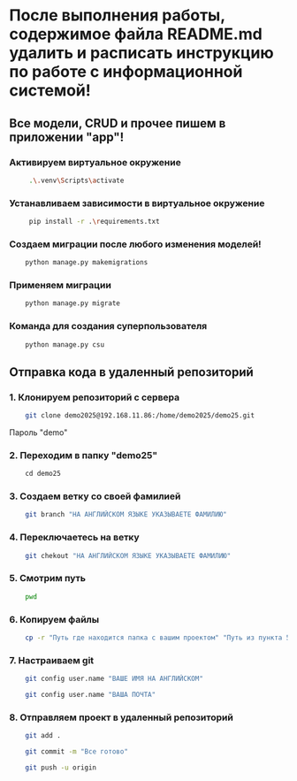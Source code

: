 # После выполнения работы, содержимое файла README.md удалить и расписать инструкцию по работе с информационной системой!

## Все модели, CRUD и прочее пишем в приложении "app"!

### Активируем виртуальное окружение

```bash
     .\.venv\Scripts\activate
```

### Устанавливаем зависимости в виртуальное окружение

```bash
     pip install -r .\requirements.txt
```

### Создаем миграции после любого изменения моделей!

```bash
    python manage.py makemigrations
```

### Применяем миграции

```bash
    python manage.py migrate
```

### Команда для создания суперпользователя

```bash
    python manage.py csu
```

## Отправка кода в удаленный репозиторий

### 1. Клонируем репозиторий с сервера

```bash
    git clone demo2025@192.168.11.86:/home/demo2025/demo25.git
```

Пароль "demo"

### 2. Переходим в папку "demo25"

```bash
    сd demo25
```

### 3. Создаем ветку со своей фамилией

```bash
    git branch "НА АНГЛИЙСКОМ ЯЗЫКЕ УКАЗЫВАЕТЕ ФАМИЛИЮ"
```

### 4. Переключаетесь на ветку

```bash
    git chekout "НА АНГЛИЙСКОМ ЯЗЫКЕ УКАЗЫВАЕТЕ ФАМИЛИЮ"
```

### 5. Смотрим путь

```bash
    pwd
```

### 6. Копируем файлы

```bash
    cp -r "Путь где находится папка с вашим проектом" "Путь из пункта 5"
```

### 7. Настраиваем git

```bash
    git config user.name "ВАШЕ ИМЯ НА АНГЛИЙСКОМ"
```

```bash
    git config user.name "ВАША ПОЧТА"
```

### 8. Отправляем проект в удаленный репозиторий

```bash
    git add .
```

```bash
    git commit -m "Все готово"
```

```bash
    git push -u origin
```